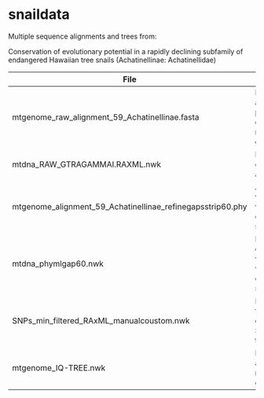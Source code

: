 # snaildata
Multiple sequence alignments and trees from:

 Conservation of evolutionary potential in a rapidly declining subfamily of endangered Hawaiian tree snails (Achatinellinae: Achatinellidae)


|File                                  |        Description   |
|---------------------------------------------------------|------------------|
|mtgenome_raw_alignment_59_Achatinellinae.fasta     | Raw alignment of partial and complete mitochondrial genomes|        
|mtdna_RAW_GTRAGAMMAI.RAXML.nwk| RAXML tree of raw alginment |
|mtgenome_alignment_59_Achatinellinae_refinegapsstrip60.phy| Alignment with columns with > 60% of gaps stripped|
|mtdna_phymlgap60.nwk | PhyML tree of alignment with columns with > 60% of gaps stripped |
|SNPs_min_filtered_RAxML_manualcoustom.nwk| Minimally filtered genome wide SNP RAxML tree |
|mtgenome_IQ-TREE.nwk | Partitioned and modeled mitochondrial genome tree |
